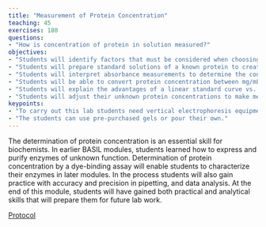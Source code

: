 ```yaml
---
title: "Measurement of Protein Concentration"
teaching: 45
exercises: 180
questions:
- "How is concentration of protein in solution measured?"
objectives:
- "Students will identify factors that must be considered when choosing an appropriate assay for determination of protein concentration."
- "Students will prepare standard solutions of a known protein to create a standard curve."
- "Students will interpret absorbance measurements to determine the concentration of a protein solution."
- "Students will be able to convert protein concentration between mg/mL and M."
- "Students will explain the advantages of a linear standard curve vs. a nonlinear curve."
- "Students will adjust their unknown protein concentrations to make measurements within the effective range of the standard curve."
keypoints:
- "To carry out this lab students need vertical electrophoresis equipment."
- "The students can use pre-purchased gels or pour their own."
---
```

The determination of protein concentration is an essential skill for biochemists. In earlier BASIL modules, students learned how to express and purify enzymes of unknown function. Determination of protein concentration by a dye-binding assay will enable students to characterize their enzymes in later modules. In the process students will also gain practice with accuracy and precision in pipetting, and data analysis.  At the end of this module, students will have gained both practical and analytical skills that will prepare them for future lab work.

[Protocol](https://docs.google.com/document/d/1gHDLz1EaMjArTJm8YCLCtbqomeES6QX7_L4-Pn3HS-E/edit?usp=sharing)
